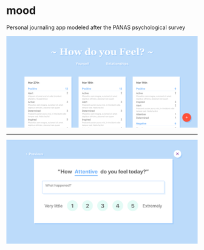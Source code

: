# mood
Personal journaling app modeled after the PANAS psychological survey

![Mood Screenshot 1](mood-1.png?raw=true)


---

![Mood Screenshot 2](mood-2.png?raw=true)

